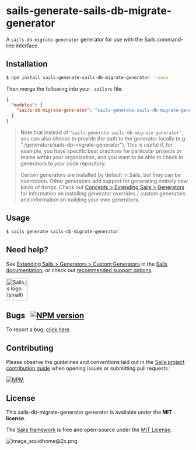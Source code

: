 # sails-generate-sails-db-migrate-generator

A `sails-db-migrate-generator` generator for use with the Sails command-line interface.


## Installation

```sh
$ npm install sails-generate-sails-db-migrate-generator --save
```

Then merge the following into your `.sailsrc` file:

```json
{
  "modules": {
    "sails-db-migrate-generator": "sails-generate-sails-db-migrate-generator"
  }
}
```

> Note that instead of `"sails-generate-sails-db-migrate-generator"`, you can also choose to provide the path to the generator locally (e.g. "./generators/sails-db-migrate-generator").
> This is useful if, for example, you have specific best practices for particular projects or teams within your organization, and you want to be able to check in generators to your code repository.
>
> Certain generators are installed by default in Sails, but they can be overridden.  Other generators add support for generating entirely new kinds of things.
> Check out [Concepts > Extending Sails > Generators](https://sailsjs.com/docs/concepts/extending-sails/generators) for information on installing generator overrides / custom generators and information on building your own generators.



## Usage

```bash
$ sails generate sails-db-migrate-generator 
```


## Need help?

See [Extending Sails > Generators > Custom Generators](https://sailsjs.com/docs/concepts/extending-sails/generators/custom-generators) in the [Sails documentation](https://sailsjs.com/documentation), or check out [recommended support options](https://sailsjs.com/support).

<a href="https://sailsjs.com" target="_blank" title="Node.js framework for building realtime APIs."><img src="https://github-camo.global.ssl.fastly.net/9e49073459ed4e0e2687b80eaf515d87b0da4a6b/687474703a2f2f62616c64657264617368792e6769746875622e696f2f7361696c732f696d616765732f6c6f676f2e706e67" width=60 alt="Sails.js logo (small)"/></a>


## Bugs &nbsp; [![NPM version](https://badge.fury.io/js/sails-generate-sails-db-migrate-generator.svg)](http://npmjs.com/package/sails-generate-sails-db-migrate-generator)

To report a bug, [click here](https://sailsjs.com/bugs).


## Contributing

Please observe the guidelines and conventions laid out in the [Sails project contribution guide](https://sailsjs.com/documentation/contributing) when opening issues or submitting pull requests.

[![NPM](https://nodei.co/npm/sails-generate-sails-db-migrate-generator.png?downloads=true)](http://npmjs.com/package/sails-generate-sails-db-migrate-generator)



## License

This sails-db-migrate-generator generator is available under the **MIT license**.

The [Sails framework](https://sailsjs.com) is free and open-source under the [MIT License](https://sailsjs.com/license).


![image_squidhome@2x.png](http://i.imgur.com/RIvu9.png)
